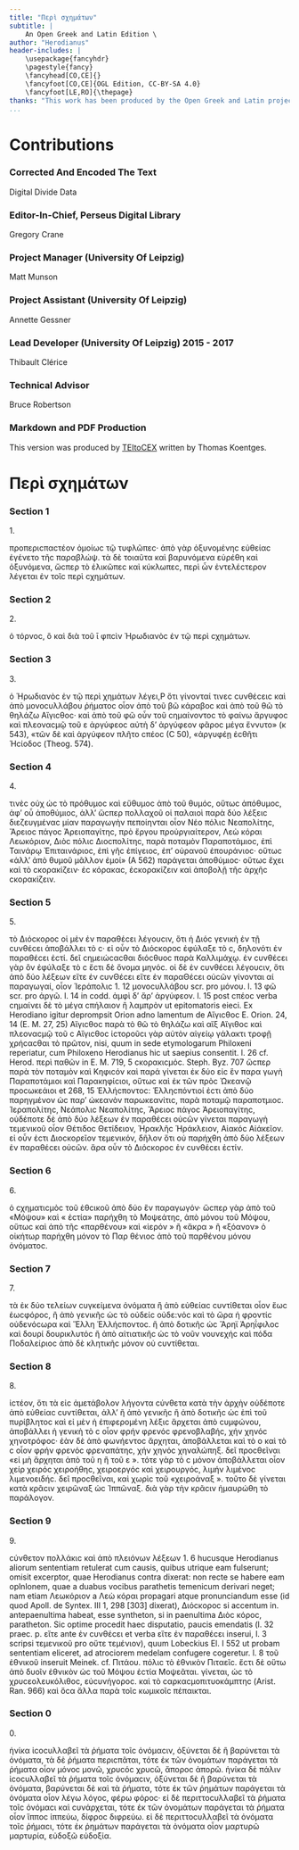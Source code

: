 ```yaml
---
title: "Περὶ σχημάτων"
subtitle: |
	An Open Greek and Latin Edition \ 
author: "Herodianus"
header-includes: | 
	\usepackage{fancyhdr}
	\pagestyle{fancy}
	\fancyhead[CO,CE]{}
	\fancyfoot[CO,CE]{OGL Edition, CC-BY-SA 4.0}
	\fancyfoot[LE,RO]{\thepage}
thanks: "This work has been produced by the Open Greek and Latin project through the help of volunteers. See contributions for details."
...
```


# Contributions


### Corrected And Encoded The Text

Digital Divide Data  
  
### Editor-In-Chief, Perseus Digital Library

Gregory Crane  
  
### Project Manager (University Of Leipzig)

Matt Munson  
  
### Project Assistant (University Of Leipzig)

Annette Gessner  
  
### Lead Developer (University Of Leipzig) 2015 - 2017

Thibault Clérice  
  
### Technical Advisor

Bruce Robertson  
  
### Markdown and PDF Production

This version was produced by [TEItoCEX](https://github.com/ThomasK81/TEItoCEX) written by Thomas Koentges.

# Περὶ σχημάτων

### Section 1

<head>1.</head>

<p source="Π. Pros. Ι 502 παραβλῶπεϲ">προπεριϲπαϲτέον ὁμοίωϲ τῷ τυφλῶπεϲ·
ἀπὸ γὰρ ὀξυνομένηϲ εὐθείαϲ ἐγένετο τῆϲ παραβλώψ. τὰ δὲ τοιαῦτα
καὶ βαρυνόμενα εὑρέθη καὶ ὀξυνόμενα, ὥϲπερ τὸ ἑλικῶπεϲ καὶ <lb n="5"/>
κύκλωπεϲ, περὶ ὦν ἐντελέϲτερον λέγεται ἐν τοῖϲ περὶ ϲχημάτων.</p>


### Section 2

<head>2.</head>

<p source="Schol. BL. ad Π. 391 δῖνοϲ">ὁ τόρνοϲ, ὃ καὶ διὰ τοῦ ῑ φπϲὶν
Ἡρωδιανὸϲ ἐν τῷ περὶ ϲχημάτων.</p>


### Section 3

<head>3.</head>
 <lb n="10"/>
<p source="E. M. 137, 32">ὁ Ἡρωδιανὸϲ ἐν τῷ περὶ χημάτων λέγει,P
ὅτι γίνονταί τινεϲ ϲυνθέϲειϲ καὶ ἀπὸ μονοϲυλλάβου ῥήματοϲ οἷον ἀπὸ τοῦ
βῶ κάραβοϲ καὶ ἀπὸ τοῦ θῶ τὸ θηλάζω Αἴγιϲθοϲ· καὶ ἀπὸ τοῦ φῶ οὖν
τοῦ ϲημαίνοντοϲ τὸ φαίνω ἄργυφοϲ καὶ πλεοναϲμῷ τοῦ ε ἀργύφεοϲ
αὐτὴ δ’ ἀργύφεον φᾶροϲ μέγα ἔννυτο» (κ 543), «τῶν δὲ καὶ ἀργύφεον <lb n="15"/>
πλῆτο ϲπέοϲ (Ϲ 50), «ἀργυφέῃ ἐϲθῆτι Ἡϲίοδοϲ (Theog. 574).</p>


### Section 4

<head>4.</head>

<p source="Ep. Cr. Ι 59">τινὲϲ οὐχ ὡϲ τὸ πρόθυμοϲ καὶ εὔθυμοϲ ἀπὸ τοῦ
θυμόϲ, οὕτωϲ ἀπόθυμοϲ, ἀφ’ οὗ ἀποθύμιοϲ, ἀλλ’ ὥϲπερ πολλαχοῦ οἱ
παλαιοὶ παρὰ δύο λέξειϲ διεζευγμέναϲ μίαν παραγωγὴν πεποίηνται οἷον <lb n="20"/>
Νέο πόλιϲ Νεαπολίτηϲ, Ἄρειοϲ πάγοϲ Ἀρειοπαγίτηϲ, πρὸ ἔργου προὐργιαίτερον,
Λεὼ κόραι Λεωκόριον, Διὸϲ πόλιϲ Διοϲπολίτηϲ, παρὰ ποταμὸν
Παραποτάμιοϲ, ἐπὶ Ταινάρῳ Ἐπιταινάριοϲ, ἐπὶ γῆϲ ἐπίγειοϲ, ἐπ’
οὐρανοῦ ἐπουράνιοϲ· οὕτωϲ «ἀλλ’ ἀπὸ θυμοῦ μᾶλλον ἐμοί» (Α 562)
παράγεται ἀποθύμιοϲ· οὕτωϲ ἔχει καὶ τὸ ϲκορακίζειν· ἐϲ κόρακαϲ, ἐϲκορακίζειν <lb n="25"/>
καὶ ἀποβολῇ τῆϲ ἀρχῆϲ ϲκορακίζειν.</p>


### Section 5

<head>5.</head>

<p source="Ε. Μ. 278, 25">τὸ Διόϲκοροϲ οἱ μὲν ἐν παραθέϲει λέγουϲιν, ὅτι
ἡ Διόϲ γενικὴ ἐν τῇ ϲυνθέϲει ἀποβάλλει τὸ ϲ· εἰ οὖν τὸ Διόϲκοροϲ
ἐφύλαξε τὸ ϲ, δηλονότι ἐν παραθέϲει ἐϲτί. δεῖ ϲημειώϲαϲθαι <lb n="30"/>
διόϲθυοϲ παρὰ Καλλιμάχῳ. ἐν ϲυνθέϲει γὰρ ὂν ἐφύλαξε τὸ ϲ ἔϲτι δὲ
ὄνομα μηνόϲ. οἱ δὲ ἐν ϲυνθέϲει λέγουϲιν, ὅτι ἀπὸ δύο λέξεων εἴτε ἐν
ϲυνΘέϲει εἴτε ἐν παραΘέϲει οὐϲῶν γίνονται αἱ παραγωγαί, οἷον Ἱεράπολιϲ
<note type="footnote">1. 12 μονοϲυλλάβου scr. pro μόνου. l. 13 φῶ scr. pro ἀργῶ. l. 14 in
codd. ἀμφὶ δ’ ἄρ’ ἀργύφεον. l. 15 post ϲπέοϲ verba ϲημαίνει δὲ τὸ μέγα ϲπήλαιον
ἢ λαμπρὸν ut epitomatoris eieci. Ex Herodiano igitur deprompsit Orion adno
lamentum de Αἴγιϲθοϲ E. Οrion. 24, 14 (E. M. 27, 25) Αἴγιϲθοϲ παρὰ τὸ θῶ τὸ
θηλάζω καὶ αἴξ Αἴγιθοϲ καὶ πλεοναϲμῷ τοῦ ϲ Αἴγιϲθοϲ ἱϲτοροῦϲι γὰρ αὐτὸν αἰγείῳ
γάλακτι τροφῇ χρήϲαϲθαι τὸ πρῶτον, nisi, quum in sede etymologarum
Philoxeni reperiatur, cum Ρhiloxeno Herodianus hic ut saepius consentit.
l. 26 cf. Herod. περὶ παθῶν in E. M. 719, 5 ϲκορακιϲμόϲ. Steph. Byz. 707
ὥϲπερ παρὰ τὸν ποταμὸν καὶ Κηφιϲόν καὶ παρά γίνεται ἐκ δύο εἰϲ ἓν παρα
γωγὴ Παραποτάμιοι καὶ Παρακηφίϲιοι, οὕτωϲ καὶ ἐκ τῶν πρὸϲ Ὠκεανῷ προϲωκεάιοι
et 268, 15 Ἑλλήϲποντοϲ: Ἑλληϲπόντιοί ἐϲτι ἀπὸ δύο παρηγμένον ὡϲ παρ’
ώκεανὸν παρωκεανἰτιϲ, παρὰ ποταμῷ παραποτμιοϲ.</note>

<pb n="848"/>
Ἱεραπολίτηϲ, Νεάπολιϲ Νεαπολίτηϲ, Ἄρειοϲ πάγοϲ Ἀρειοπαγίτηϲ,
οὐδέποτε δὲ ἀπὸ δύο λέξεων ἐν παραθέϲει οὐϲῶν γίνεται παραγωγὴ
τεμενικοῦ οἷον Θέτιδοϲ Θετίδειον, Ἡρακλῆϲ Ἡράκλειον, Αἰακόϲ Αἰάκεῖον.
εἰ οὖν ἐϲτι Διοϲκορεῖον τεμενικόν, δῆλον ὅτι οὐ παρήχθη
<lb n="5"/> ἀπὸ δύο λέξεων ἐν παραθέϲει οὐϲῶν. ἄρα οὖν τὸ Διόϲκοροϲ ἐν ϲυνθέϲει
ἐϲτίν.</p>


### Section 6

<head>6.</head>

<p source="Steph. Byz. s. Παρθένου ἱερόν">ὁ ϲχηματιϲμὸϲ τοῦ ἐθϲικοῦ ἀπὸ
δύο ἓν παραγωγόν· ὥϲπερ γὰρ ἀπὸ τοῦ «Μόψου» καὶ « ἑϲτία» παρήχθη
<lb n="10"/> τὸ Μοψεάτηϲ, ἀπὸ μόνου τοῦ Μόψου, οὕτωϲ καὶ ἀπὸ τῆϲ «παρθένου»
καὶ «ἱερόν » ἢ «ἄκρα » ἢ «ξόανον» ὁ οἰκήτωρ παρήχθη μόνον τὸ Παρ θένιοϲ
ἀπὸ τοῦ παρθένου μόνου ὀνόματοϲ.</p>


### Section 7

<head>7.</head>

<p source="E. M. 245, 7">τὰ ἐκ δύο τελείων ϲυγκείμενα ὀνόματα ἢ ἀπὸ εὐθείαϲ
<lb n="15"/> ϲυντίθεται οἶον ἕωϲ ἑωϲφόροϲ, ἢ ἀπὸ γενικῆϲ ὡϲ τὸ οὐδείϲ οὐδε:νόϲ
καὶ τὸ ὤρα ἡ φροντίϲ οὐδενόϲωρα καὶ Ἕλλη Ἑλλήϲποντοϲ. ἢ ἀπὸ
δοτικῆϲ ὡϲ Ἄρηϊ Ἀρηΐφιλοϲ καὶ δουρί δουρικλυτόϲ ἢ ἀπὸ αἰτιατικῆϲ
ὡϲ τὸ νοῦν νουνεχήϲ καὶ πόδα Ποδαλείριοϲ ἀπὸ δὲ κλητικῆϲ μόνον
οὐ ϲυντίθεται.</p>
<lb n="20"/>


### Section 8

<head>8.</head>

<p source="E. M. 810, 53 χηναλώπηξ">ἰϲτέον, ὅτι τὰ εἰϲ ἀμετάβολον λήγοντα
ϲύνθετα κατὰ τὴν ἀρχὴν οὐδέποτε ἀπὸ εὐθείαϲ ϲυντίθεται, ἀλλ’
ἢ ἀπὸ γενικῆϲ ἢ ἀπὸ δοτικῆϲ ὡϲ ἐπὶ τοῦ πυρίβλητοϲ καὶ εἰ μὲν ἡ
ἐπιφερομένη λέξιϲ ἄρχεται ἀπὸ ϲυμφώνου, ἀποβάλλει ἡ γενικὴ τὸ ϲ
<lb n="25"/> οἷον φρήν φρενόϲ φρενοβλαβήϲ, χήν χηνόϲ χηνοτρόφοϲ· ἐὰν δὲ ἀπὸ
φωνήεντοϲ ἄρχηται, ἀποβάλλεται καὶ τὸ ο καὶ τὸ ϲ οἷον φρήν φρενόϲ
φρεναπάτηϲ, χήν χηνόϲ χηναλώπηξ. δεῖ προϲθεῖναι «εἰ μὴ ἄρχηται
ἀπὸ τοῦ η ἢ τοῦ ε ». τότε γὰρ τὸ ϲ μόνον ἀποβάλλεται οἷον χείρ
χειρόϲ χειροήθηϲ, χειροεργόϲ καὶ χειρουργόϲ, λιμήν λιμένοϲ λιμενοειδήϲ.
<lb n="30"/> δεῖ προϲθεῖναι, καὶ χωρὶϲ τοῦ «χειροάναξ ». τοῦτο δὲ γίνεται
κατὰ κρᾶϲιν χειρῶναξ ὡϲ Ἱππῶναξ. διὰ γὰρ τὴν κρᾶϲιν ἠμαυρώθη τὸ
παράλογον.</p>


### Section 9

<head>9.</head>

<p source="An. Ox. lV 329, 31">ϲύνθετον πολλάκιϲ καὶ ἀπὸ πλειόνων λέξεων
<note type="footnote">1. 6 hucusque Herodianus aliorum sententiam retulerat cum causis, quibus
utrique eam fulserunt; omisit excerptor, quae Herodianus contra dixerat: non recte
se habere eam oplnlonem, quae a duabus vocibus parathetis temenicum derivari
neget; nam etiam Λεωκόριον a Λεὼ κόραι propagari atque pronunciandum esse
(id quod Apoll. de Syntex. III 1, 298 [303] dixerat), Διόϲκοροϲ si accentum in.
antepaenultima habeat, esse syntheton, si in paenultima Διὸϲ κόροϲ, paratheton.
Sic optime procedit haec disputatio, paucis emendatis (l. 32 praec. p. εἴτε ante
ἐν ϲυνθέϲει et verba εἴτε ἐν παραθέϲει inserui, l. 3 scripsi τεμενικοῦ pro οὔτε
τεμένιον), quum Lobeckius El. I 552 ut probam sententiam eliceret, ad atrociorem
medelam confugere cogeretur. l. 8 τοῦ ἐθνικοῦ inseruit Meinek. cf. Πιτάου.
πόλιϲ τὸ ἐθνικὸν Πιταεῖϲ. ἔϲτι δὲ οὕτω ἀπὸ δυοῖν ἐθνικὸν ὡϲ τοῦ Μόψου
ἑϲτία Μοψεᾶται.</note>

<pb n="849"/>
γίνεται, ὡϲ τὸ χρυϲεολευκόλιθοϲ, εὐϲυνήγοροϲ. καὶ τὸ ϲαρκαϲμοπιτυοκάμπτηϲ
(Arist. Ran. 966) καὶ ὅϲα ἄλλα παρὰ τοῖϲ κωμικοῖϲ πέπαικται.</p>


### Section 0

<head>0.</head>

 <p source="E. M. 131, 48 Choer. Epim. in Psalm. 11, 4, Anecd. Peris. III 298, 26">ἡνίκα ἰϲοϲυλλαβεῖ τὰ ῥήματα τοῖϲ ὀνόμαϲιν, ὀξύνεται <lb n="5"/>
δὲ ἢ βαρύνεται τὰ ὀνόματα, τὰ δὲ ῥήματα περιϲπᾶται, τότε ἐκ τῶν
ὀνομάτων παράγεται τὰ ῥήματα οἶον μόνοϲ μονῶ, χρυϲόϲ χρυϲῶ,
ἄποροϲ ἀπορῶ. ἡνίκα δὲ πάλιν ἰϲοϲυλλαβεῖ τὰ ῥήματα τοῖϲ ὀνόμαϲιν,
ὀξύνεται δὲ ἢ βαρύνεται τὰ ὀνόματα, βαρύνεται δὲ καὶ τὰ ῥήματα,
τότε ἐκ τῶν ῥημάτων παράγεται τὰ ὀνόματα οἷον λέγω λόγοϲ, φέρω <lb n="10"/>
φόροϲ· εἰ δὲ περιττοϲυλλαβεῖ τὰ ῥήματα τοῖϲ ὀνόμαϲι καὶ ϲυνάρχεται,
τότε ἐκ τῶν ὀνομάτων παράγεται τὰ ῥήματα οἶον ἵπποϲ ἱππεύω,
δίφροϲ διφρεύω. εἰ δὲ περιττοϲυλλαβεῖ τὰ ὀνόματα τοῖϲ ῥήμαϲι, τότε
ἐκ ῥημάτων παράγεται τὰ ὀνόματα οἷον μαρτυρῶ μαρτυρία, εὐδοξῶ
εὐδοξία.</p> <lb n="15"/>

